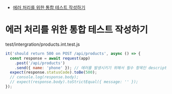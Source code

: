 <!-- TOC -->

- [에러 처리를 위한 통합 테스트 작성하기](#%EC%97%90%EB%9F%AC-%EC%B2%98%EB%A6%AC%EB%A5%BC-%EC%9C%84%ED%95%9C-%ED%86%B5%ED%95%A9-%ED%85%8C%EC%8A%A4%ED%8A%B8-%EC%9E%91%EC%84%B1%ED%95%98%EA%B8%B0)

<!-- /TOC -->

# 에러 처리를 위한 통합 테스트 작성하기
test/intergration/products.int.test.js
``` javascript
it('should return 500 on POST /api/products', async () => {
  const response = await request(app)
    .post('/api/products')
    .send({ name: 'phone' }); // 에러를 발생시키기 위해서 필수 항목인 description 을 제외하고 요청
  expect(response.statusCode).toBe(500);
  // console.log(response.body);
  // expect(response.body).toStrictEqual({ message: '' });
});
```